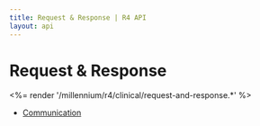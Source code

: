 ```yaml
---
title: Request & Response | R4 API
layout: api
---
```


# Request & Response

<%= render '/millennium/r4/clinical/request-and-response.*' %>
* [Communication](../request-and-response/communication)
